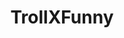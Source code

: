 ---
title: TrollXFunny
crosslinks:
- TrollXChromosomes
- funny
- wholesomememes
- pics
- gatekeeping
- ANormalDayInRussia
- MURICA
- redditrequest
- todayilearned
- TrollXMovieNight
- catsinstores
- explainlikeimfive
- '2013'
- TrollCooking
- rupaulsdragrace
- entwives
- shittyfoodporn
- instantpot
- BlackPeopleTwitter
---